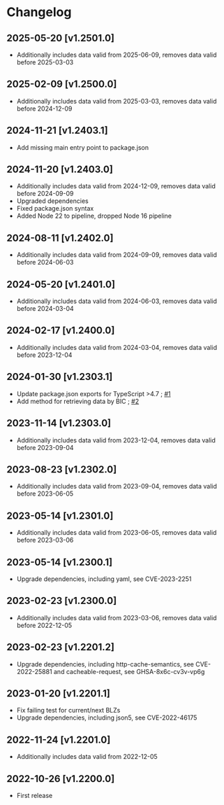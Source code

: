 # Changelog

## 2025-05-20 [v1.2501.0]

* Additionally includes data valid from 2025-06-09, removes data valid before 2025-03-03

## 2025-02-09 [v1.2500.0]

* Additionally includes data valid from 2025-03-03, removes data valid before 2024-12-09

## 2024-11-21 [v1.2403.1]

* Add missing main entry point to package.json

## 2024-11-20 [v1.2403.0]

* Additionally includes data valid from 2024-12-09, removes data valid before 2024-09-09
* Upgraded dependencies
* Fixed package.json syntax
* Added Node 22 to pipeline, dropped Node 16 pipeline

## 2024-08-11 [v1.2402.0]

* Additionally includes data valid from 2024-09-09, removes data valid before 2024-06-03

## 2024-05-20 [v1.2401.0]

* Additionally includes data valid from 2024-06-03, removes data valid before 2024-03-04

## 2024-02-17 [v1.2400.0]

* Additionally includes data valid from 2024-03-04, removes data valid before 2023-12-04

## 2024-01-30 [v1.2303.1]

* Update package.json exports for TypeScript >4.7 ; [#1](https://github.com/baumerdev/bankdata-germany/pull/1)
* Add method for retrieving data by BIC ; [#2](https://github.com/baumerdev/bankdata-germany/pull/2)

## 2023-11-14 [v1.2303.0]

* Additionally includes data valid from 2023-12-04, removes data valid before 2023-09-04

## 2023-08-23 [v1.2302.0]

* Additionally includes data valid from 2023-09-04, removes data valid before 2023-06-05

## 2023-05-14 [v1.2301.0]

* Additionally includes data valid from 2023-06-05, removes data valid before 2023-03-06

## 2023-05-14 [v1.2300.1]

* Upgrade dependencies, including yaml, see CVE-2023-2251

## 2023-02-23 [v1.2300.0]

* Additionally includes data valid from 2023-03-06, removes data valid before 2022-12-05

## 2023-02-23 [v1.2201.2]

* Upgrade dependencies, including http-cache-semantics, see CVE-2022-25881 and cacheable-request, see GHSA-8x6c-cv3v-vp6g

## 2023-01-20 [v1.2201.1]

* Fix failing test for current/next BLZs
* Upgrade dependencies, including json5, see CVE-2022-46175

## 2022-11-24 [v1.2201.0]

* Additionally includes data valid from 2022-12-05

## 2022-10-26 [v1.2200.0]

* First release
